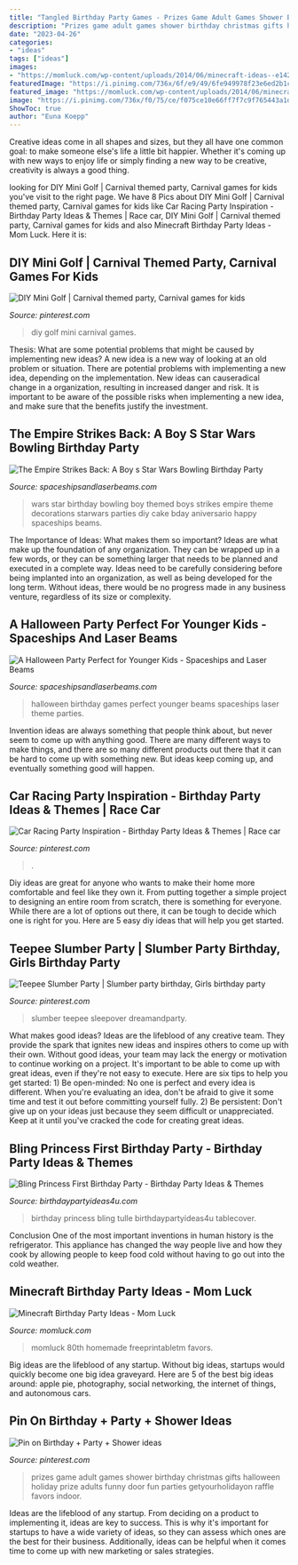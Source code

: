 ```yaml
---
title: "Tangled Birthday Party Games - Prizes Game Adult Games Shower Birthday Christmas Gifts Halloween Holiday Prize Adults Funny Door Fun Parties Getyourholidayon Raffle Favors Indoor"
description: "Prizes game adult games shower birthday christmas gifts halloween holiday prize adults funny door fun parties getyourholidayon raffle favors indoor"
date: "2023-04-26"
categories:
- "ideas"
tags: ["ideas"]
images:
- "https://momluck.com/wp-content/uploads/2014/06/minecraft-ideas--e1421001556318.jpg"
featuredImage: "https://i.pinimg.com/736x/6f/e9/49/6fe949978f23e6ed2b1c5d0900c64293.jpg"
featured_image: "https://momluck.com/wp-content/uploads/2014/06/minecraft-ideas--e1421001556318.jpg"
image: "https://i.pinimg.com/736x/f0/75/ce/f075ce10e66ff7f7c9f765443a1d753d.jpg"
ShowToc: true
author: "Euna Koepp"
---
```



Creative ideas come in all shapes and sizes, but they all have one common goal: to make someone else's life a little bit happier. Whether it's coming up with new ways to enjoy life or simply finding a new way to be creative, creativity is always a good thing.

	

		
looking for DIY Mini Golf | Carnival themed party, Carnival games for kids you've visit to the right page. We have 8 Pics about DIY Mini Golf | Carnival themed party, Carnival games for kids like Car Racing Party Inspiration - Birthday Party Ideas &amp; Themes | Race car, DIY Mini Golf | Carnival themed party, Carnival games for kids and also Minecraft Birthday Party Ideas - Mom Luck. Here it is:
		
    
## DIY Mini Golf | Carnival Themed Party, Carnival Games For Kids

<img loading=lazy src="https://i.pinimg.com/736x/6f/e9/49/6fe949978f23e6ed2b1c5d0900c64293.jpg" onerror="this.onerror=null;this.src='https://tse4.mm.bing.net/th?id=OIP.t6ZrwRJL4oJ7oDmSQLOaxQHaJ3&amp;pid=15.1';" alt="DIY Mini Golf | Carnival themed party, Carnival games for kids">

_Source: pinterest.com_

>diy golf mini carnival games. 

	

Thesis: What are some potential problems that might be caused by implementing new ideas?
A new idea is a new way of looking at an old problem or situation. There are potential problems with implementing a new idea, depending on the implementation. New ideas can causeradical change in a organization, resulting in increased danger and risk. It is important to be aware of the possible risks when implementing a new idea, and make sure that the benefits justify the investment.

    
## The Empire Strikes Back: A Boy S Star Wars Bowling Birthday Party

<img loading=lazy src="http://spaceshipsandlaserbeams.com/wp-content/uploads/2015/09/boys-star-wars-bowling-birthday-party-ideas.jpg" onerror="this.onerror=null;this.src='https://tse3.mm.bing.net/th?id=OIP.4uDKxgLDz6TmDrSIDnvRLwHaLH&amp;pid=15.1';" alt="The Empire Strikes Back: A Boy s Star Wars Bowling Birthday Party">

_Source: spaceshipsandlaserbeams.com_

>wars star birthday bowling boy themed boys strikes empire theme decorations starwars parties diy cake bday aniversario happy spaceships beams. 

	

The Importance of Ideas: What makes them so important?
Ideas are what make up the foundation of any organization. They can be wrapped up in a few words, or they can be something larger that needs to be planned and executed in a complete way. Ideas need to be carefully considering before being implanted into an organization, as well as being developed for the long term. Without ideas, there would be no progress made in any business venture, regardless of its size or complexity.

    
## A Halloween Party Perfect For Younger Kids - Spaceships And Laser Beams

<img loading=lazy src="https://spaceshipsandlaserbeams.com/wp-content/uploads/2015/09/halloween-party-ideas-kids-009.jpg" onerror="this.onerror=null;this.src='https://tse4.mm.bing.net/th?id=OIP.b2twm2jyoNUdGBuhoEZP_AHaLH&amp;pid=15.1';" alt="A Halloween Party Perfect for Younger Kids - Spaceships and Laser Beams">

_Source: spaceshipsandlaserbeams.com_

>halloween birthday games perfect younger beams spaceships laser theme parties. 

	

Invention ideas are always something that people think about, but never seem to come up with anything good. There are many different ways to make things, and there are so many different products out there that it can be hard to come up with something new. But ideas keep coming up, and eventually something good will happen.

    
## Car Racing Party Inspiration - Birthday Party Ideas &amp; Themes | Race Car

<img loading=lazy src="https://i.pinimg.com/736x/f0/75/ce/f075ce10e66ff7f7c9f765443a1d753d.jpg" onerror="this.onerror=null;this.src='https://tse3.mm.bing.net/th?id=OIP.h1ngX3l1xtxqfu7-cKNCPQHaLY&amp;pid=15.1';" alt="Car Racing Party Inspiration - Birthday Party Ideas &amp; Themes | Race car">

_Source: pinterest.com_

>. 

	

Diy ideas are great for anyone who wants to make their home more comfortable and feel like they own it. From putting together a simple project to designing an entire room from scratch, there is something for everyone. While there are a lot of options out there, it can be tough to decide which one is right for you. Here are 5 easy diy ideas that will help you get started.

    
## Teepee Slumber Party | Slumber Party Birthday, Girls Birthday Party

<img loading=lazy src="https://i.pinimg.com/736x/9a/b5/f9/9ab5f92eba1128fdc40ffb6378ca0288.jpg" onerror="this.onerror=null;this.src='https://tse2.mm.bing.net/th?id=OIP.IjPROfqs9gvfmI7KPVwNtAHaJ3&amp;pid=15.1';" alt="Teepee Slumber Party | Slumber party birthday, Girls birthday party">

_Source: pinterest.com_

>slumber teepee sleepover dreamandparty. 

	

What makes good ideas?
Ideas are the lifeblood of any creative team. They provide the spark that ignites new ideas and inspires others to come up with their own. Without good ideas, your team may lack the energy or motivation to continue working on a project. It's important to be able to come up with great ideas, even if they're not easy to execute. Here are six tips to help you get started: 1) Be open-minded: No one is perfect and every idea is different. When you're evaluating an idea, don't be afraid to give it some time and test it out before committing yourself fully. 2) Be persistent: Don't give up on your ideas just because they seem difficult or unappreciated. Keep at it until you've cracked the code for creating great ideas.

    
## Bling Princess First Birthday Party - Birthday Party Ideas &amp; Themes

<img loading=lazy src="http://i1.wp.com/www.birthdaypartyideas4u.com/wp-content/uploads/2014/11/Bling-Princess-First-Birthday-Party-tulle-tablecover.jpg" onerror="this.onerror=null;this.src='https://tse3.mm.bing.net/th?id=OIP.-r-I1r4UZ_o6nriuy9UqJgHaLF&amp;pid=15.1';" alt="Bling Princess First Birthday Party - Birthday Party Ideas &amp; Themes">

_Source: birthdaypartyideas4u.com_

>birthday princess bling tulle birthdaypartyideas4u tablecover. 

	

Conclusion
One of the most important inventions in human history is the refrigerator. This appliance has changed the way people live and how they cook by allowing people to keep food cold without having to go out into the cold weather.

    
## Minecraft Birthday Party Ideas - Mom Luck

<img loading=lazy src="https://momluck.com/wp-content/uploads/2014/06/minecraft-ideas--e1421001556318.jpg" onerror="this.onerror=null;this.src='https://tse4.mm.bing.net/th?id=OIP.uS57mNo7gu6sN8gazrSwKwHaKd&amp;pid=15.1';" alt="Minecraft Birthday Party Ideas - Mom Luck">

_Source: momluck.com_

>momluck 80th homemade freeprintabletm favors. 

	

Big ideas are the lifeblood of any startup. Without big ideas, startups would quickly become one big idea graveyard. Here are 5 of the best big ideas around: apple pie, photography, social networking, the internet of things, and autonomous cars.

    
## Pin On Birthday + Party + Shower Ideas

<img loading=lazy src="https://i.pinimg.com/736x/6b/0c/53/6b0c53318074ac292376951b3df6fb56.jpg" onerror="this.onerror=null;this.src='https://tse4.mm.bing.net/th?id=OIP.__k5rqWHqTdhQkwBJMQJFwHaLH&amp;pid=15.1';" alt="Pin on Birthday + Party + Shower ideas">

_Source: pinterest.com_

>prizes game adult games shower birthday christmas gifts halloween holiday prize adults funny door fun parties getyourholidayon raffle favors indoor. 

	

Ideas are the lifeblood of any startup. From deciding on a product to implementing it, ideas are key to success. This is why it's important for startups to have a wide variety of ideas, so they can assess which ones are the best for their business. Additionally, ideas can be helpful when it comes time to come up with new marketing or sales strategies.

